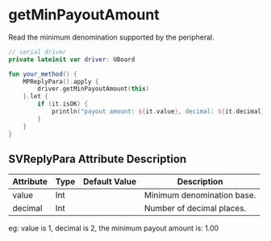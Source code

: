 # getMinPayoutAmount

Read the minimum denomination supported by the peripheral.

```kotlin
// serial driver
private lateinit var driver: UBoard

fun your_method() {
    MPReplyPara().apply {
        driver.getMinPayoutAmount(this)
    }.let {
        if (it.isOK) {
            println("payout amount: ${it.value}, decimal: ${it.decimal}")
        }
    }
}
```

## SVReplyPara Attribute Description

| Attribute | Type | Default Value | Description                |
|-----------|------|---------------|----------------------------|
| value     | Int  |               | Minimum denomination base. |
| decimal   | Int  |               | Number of decimal places.  |

eg: value is 1, decimal is 2, the minimum payout amount is: 1.00
